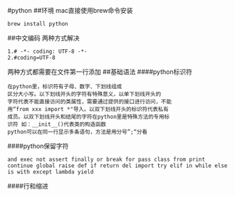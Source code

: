 #python
##环境
mac直接使用brew命令安装

```
brew install python
```
##中文编码
两种方式解决

```
1.# -*- coding: UTF-8 -*-
2.#coding=UTF-8
```
两种方式都需要在文件第一行添加
##基础语法
####python标识符
> 
    在python里，标识符有子母、数字、下划线组成
    区分大小写。以下划线开头的字符有特殊意义，以单下划线开头的
    字符代表不能直接访问的类属性，需要通过提供的接口进行访问，不能
    用“from xxx import *"导入。以双下划线开头的标识符代表私有
    成员。以双下划线开头和结尾的字符在python里是特殊方法的专用标
    识符 如：__init__()代表类的构造函数
    python可以在同一行显示多条语句，方法是用分号”;“分看
    
####python保留字符
> 	
    and exec not assert finally or break for pass class from print continue global raise def if return del import try elif in while else is with except lambda yield
    
    
####行和缩进

